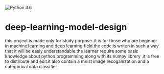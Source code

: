 ![Python 3.6](https://img.shields.io/badge/Python-3.6-brightgreen.svg)
# deep-learning-model-design
this project is made only for study porpose .it is for those who are beginner in machine learning and deep learning field.the code is writen in such  a way that it will be easly understandable.the learner require some basic knowledge about python programming along with its numpy librery .it is free to distribute and edit.it also contain a mnist image recoganization and a categorical data classifier 
